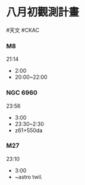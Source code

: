 # 八月初觀測計畫
#天文 #CKAC 

### M8
21:14
- 2:00
- 20:00~22:00

### NGC 6960
23:56
- 3:00
- 23:30~2:30  
- z61+550da

### M27
23:10
- 3:00
- ~astro twil.




